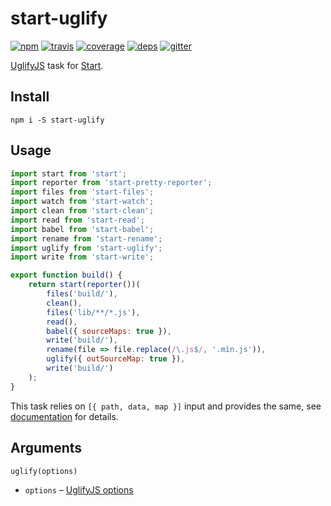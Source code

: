 # start-uglify

[![npm](https://img.shields.io/npm/v/start-uglify.svg?style=flat-square)](https://www.npmjs.com/package/start-uglify)
[![travis](http://img.shields.io/travis/start-runner/uglify.svg?style=flat-square)](https://travis-ci.org/start-runner/uglify)
[![coverage](https://img.shields.io/codecov/c/github/start-runner/uglify.svg?style=flat-square)](https://codecov.io/github/start-runner/uglify)
[![deps](https://img.shields.io/gemnasium/start-runner/uglify.svg?style=flat-square)](https://gemnasium.com/start-runner/uglify)
[![gitter](https://img.shields.io/badge/gitter-join_chat_%E2%86%92-00d06f.svg?style=flat-square)](https://gitter.im/start-runner/start)

[UglifyJS](http://lisperator.net/uglifyjs/) task for [Start](https://github.com/start-runner/start).

## Install

```
npm i -S start-uglify
```

## Usage

```js
import start from 'start';
import reporter from 'start-pretty-reporter';
import files from 'start-files';
import watch from 'start-watch';
import clean from 'start-clean';
import read from 'start-read';
import babel from 'start-babel';
import rename from 'start-rename';
import uglify from 'start-uglify';
import write from 'start-write';

export function build() {
    return start(reporter())(
        files('build/'),
        clean(),
        files('lib/**/*.js'),
        read(),
        babel({ sourceMaps: true }),
        write('build/'),
        rename(file => file.replace(/\.js$/, '.min.js')),
        uglify({ outSourceMap: true }),
        write('build/')
    );
}
```

This task relies on `[{ path, data, map }]` input and provides the same, see [documentation](https://github.com/start-runner/start#readme) for details.

## Arguments

`uglify(options)`

* `options` – [UglifyJS options](https://github.com/mishoo/UglifyJS2#the-simple-way)
